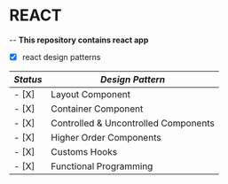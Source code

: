 # REACT
--
**This repository contains react app**

- [X]  react design patterns

| *Status* | *Design Pattern* | 
|--|--|
- [X]| Layout Component |
- [X]| Container Component |
- [X]| Controlled & Uncontrolled Components |
- [X]| Higher Order Components|
- [X]| Customs Hooks|
- [X]| Functional Programming|
